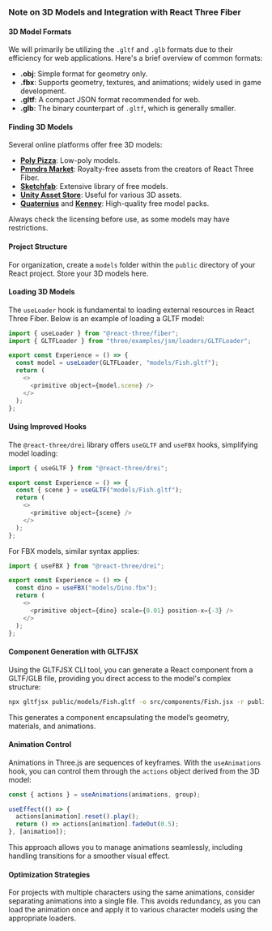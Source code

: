 ### Note on 3D Models and Integration with React Three Fiber

#### 3D Model Formats
We will primarily be utilizing the `.gltf` and `.glb` formats due to their efficiency for web applications. Here's a brief overview of common formats:
- **.obj**: Simple format for geometry only.
- **.fbx**: Supports geometry, textures, and animations; widely used in game development.
- **.gltf**: A compact JSON format recommended for web.
- **.glb**: The binary counterpart of `.gltf`, which is generally smaller.

#### Finding 3D Models
Several online platforms offer free 3D models:
- **[Poly Pizza](https://polypizza.com)**: Low-poly models.
- **[Pmndrs Market](https://pmndrs.com)**: Royalty-free assets from the creators of React Three Fiber.
- **[Sketchfab](https://sketchfab.com)**: Extensive library of free models.
- **[Unity Asset Store](https://assetstore.unity.com)**: Useful for various 3D assets.
- **[Quaternius](https://quaternius.com)** and **[Kenney](https://kenney.nl)**: High-quality free model packs.

Always check the licensing before use, as some models may have restrictions.

#### Project Structure
For organization, create a `models` folder within the `public` directory of your React project. Store your 3D models here.

#### Loading 3D Models
The `useLoader` hook is fundamental to loading external resources in React Three Fiber. Below is an example of loading a GLTF model:

```javascript
import { useLoader } from "@react-three/fiber"; 
import { GLTFLoader } from "three/examples/jsm/loaders/GLTFLoader"; 

export const Experience = () => { 
  const model = useLoader(GLTFLoader, "models/Fish.gltf"); 
  return ( 
    <> 
      <primitive object={model.scene} /> 
    </> 
  ); 
};
```

#### Using Improved Hooks
The `@react-three/drei` library offers `useGLTF` and `useFBX` hooks, simplifying model loading:

```javascript
import { useGLTF } from "@react-three/drei";

export const Experience = () => { 
  const { scene } = useGLTF("models/Fish.gltf"); 
  return ( 
    <> 
      <primitive object={scene} /> 
    </> 
  ); 
};
```

For FBX models, similar syntax applies:

```javascript
import { useFBX } from "@react-three/drei";

export const Experience = () => { 
  const dino = useFBX("models/Dino.fbx"); 
  return ( 
    <> 
      <primitive object={dino} scale={0.01} position-x={-3} /> 
    </> 
  ); 
};
```

#### Component Generation with GLTFJSX
Using the GLTFJSX CLI tool, you can generate a React component from a GLTF/GLB file, providing you direct access to the model's complex structure:

```bash
npx gltfjsx public/models/Fish.gltf -o src/components/Fish.jsx -r public
```

This generates a component encapsulating the model’s geometry, materials, and animations.

#### Animation Control
Animations in Three.js are sequences of keyframes. With the `useAnimations` hook, you can control them through the `actions` object derived from the 3D model:

```javascript
const { actions } = useAnimations(animations, group);

useEffect(() => {
  actions[animation].reset().play();
  return () => actions[animation].fadeOut(0.5);
}, [animation]);
```

This approach allows you to manage animations seamlessly, including handling transitions for a smoother visual effect.

#### Optimization Strategies
For projects with multiple characters using the same animations, consider separating animations into a single file. This avoids redundancy, as you can load the animation once and apply it to various character models using the appropriate loaders.
